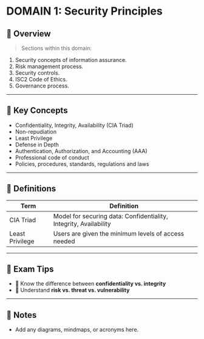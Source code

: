 # DOMAIN 1: Security Principles

## 📖 Overview
> Sections within this domain:
> 
1.  Security concepts of information assurance.
2.  Risk management process.
3.  Security controls.
4.  ISC2 Code of Ethics.
5.  Governance process.

---

## 🔑 Key Concepts

- Confidentiality, Integrity, Availability (CIA Triad)
- Non-repudiation
- Least Privilege
- Defense in Depth
- Authentication, Authorization, and Accounting (AAA)
- Professional code of conduct
- Policies, procedures, standards, regulations and laws

---

## 📌 Definitions

| Term | Definition |
|------|------------|
| CIA Triad | Model for securing data: Confidentiality, Integrity, Availability |
| Least Privilege | Users are given the minimum levels of access needed |

---

## 🧠 Exam Tips

- 🔸 Know the difference between **confidentiality vs. integrity**
- 🔸 Understand **risk vs. threat vs. vulnerability**

---

## 📝 Notes

- Add any diagrams, mindmaps, or acronyms here.
